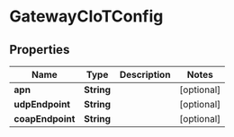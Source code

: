 

# GatewayCIoTConfig


## Properties

Name | Type | Description | Notes
------------ | ------------- | ------------- | -------------
**apn** | **String** |  |  [optional]
**udpEndpoint** | **String** |  |  [optional]
**coapEndpoint** | **String** |  |  [optional]




